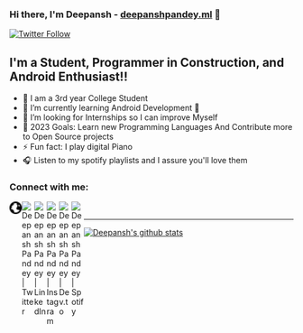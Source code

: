 ### Hi there, I'm Deepansh - [deepanshpandey.ml][website] 👋

[![Twitter Follow](https://img.shields.io/twitter/follow/deepanshpandey_?label=Follow%20me%20on%20Twitter&style=for-the-badge)](https://twitter.com/deepanshpandey_)

## I'm a Student, Programmer in Construction, and Android Enthusiast!!

- 🔭 I am a 3rd year College Student
- 🌱 I’m currently learning Android Development 🤣
- 👯 I’m looking for Internships so I can improve Myself
- 🥅 2023 Goals: Learn new Programming Languages And Contribute more to Open Source projects
- ⚡ Fun fact: I play digital Piano
- 🎧 Listen to my spotify playlists and I assure you'll love them


### Connect with me:

[<img align="left" alt="deepanshpandey.ml" width="22px" src="https://raw.githubusercontent.com/iconic/open-iconic/master/svg/globe.svg" />][website]
[<img align="left" alt="Deepansh Pandey | Twitter" width="22px" src="https://cdn.jsdelivr.net/npm/simple-icons@v3/icons/twitter.svg" />][twitter]
[<img align="left" alt="Deepansh Pandey | LinkedIn" width="22px" src="https://cdn.jsdelivr.net/npm/simple-icons@v3/icons/linkedin.svg" />][linkedin]
[<img align="left" alt="Deepansh Pandey | Instagram" width="22px" src="https://cdn.jsdelivr.net/npm/simple-icons@v3/icons/instagram.svg" />][instagram]
[<img align="left" alt="Deepansh Pandey | Dev.to" width="22px" src="https://cdn.jsdelivr.net/npm/simple-icons@3.13.0/icons/dev-dot-to.svg" />][dev]
[<img align="left" alt="Deepansh Pandey | Spotify" width="22px" src="https://simpleicons.org/icons/spotify.svg" />][spotify]

<br />

---
[![Deepansh's github stats](https://github-readme-stats.vercel.app/api?username=deepanshpandey)](https://github.com/deepanshpandey?tab=repositories)

</details>

[website]: https://deepanshpandey.ml
[twitter]: https://twitter.com/deepanshpandey_
[instagram]: https://instagram.com/coffeeinacafe
[linkedin]: https://www.linkedin.com/in/deepansh-pandey-8abb531b4
[dev]: https://dev.to/deepanshpandey
[spotify]: https://open.spotify.com/user/21gsmdzwp4u22tfa22g7hqntq

